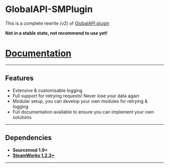 # GlobalAPI-SMPlugin
This is a complete rewrite (v2) of [GlobalAPI plugin](https://bitbucket.org/kztimerglobalteam/globalrecordssmplugin/src/master/)

**Not in a stable state, not recommend to use yet!**

# **[Documentation](https://docs.global-api.com)**

---

## **Features**

* Extensive & customisable logging
* Full support for retrying requests! Never lose your data again
* Modular setup, you can develop your own modules for retrying & logging
* Full documentation available to ensure you can implement your own solutions

---

## **Dependencies**

* **Sourcemod 1.9+**
* **[SteamWorks 1.2.3+](https://forums.alliedmods.net/showthread.php?t=229556)**

---